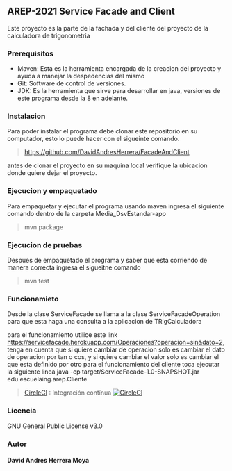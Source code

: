 ## AREP-2021 Service Facade and Client
Este proyecto es la parte de la fachada y del cliente del proyecto de la calculadora de trigonometria


### Prerequisitos

- Maven: Esta es la herramienta encargada de la creacion del proyecto y ayuda a manejar la despedencias del mismo
- Git: Software de control de versiones.
- JDK: Es la herramienta que sirve para desarrollar en java, versiones de este programa desde la 8 en adelante.

### Instalacion

 Para poder instalar el programa debe clonar este repositorio en su computador, esto lo puede hacer con el sigueinte comando.
 >https://github.com/DavidAndresHerrera/FacadeAndClient

 antes de clonar el proyecto en su maquina local verifique la ubicacion donde quiere dejar el proyecto.
 
### Ejecucion y empaquetado

Para empaquetar y ejecutar el programa usando maven ingresa el siguiente comando dentro de la carpeta Media_DsvEstandar-app
> mvn package

### Ejecucion de pruebas

Despues de empaquetado el programa y saber que esta corriendo de manera correcta ingresa el sigueitne comando
> mvn test

### Funcionamieto 

Desde la clase ServiceFacade se llama a la clase ServiceFacadeOperation para que esta haga una consulta a la aplicacion de TRigCalculadora

para el funcionamiento utilice este link    https://servicefacade.herokuapp.com/Operaciones?operacion=sin&dato=2, tenga en cuenta que si quiere cambiar de operacion solo es cambiar el dato de operacion por tan o cos, y si quiere cambiar el valor solo es cambiar el que esta definido por otro
para el funcionamiento del cliente toca ejecutar la siguiente linea java -cp target/ServiceFacade-1.0-SNAPSHOT.jar edu.escuelaing.arep.Cliente

>  [CircleCI](https://circleci.com/) : Integración contínua [![CircleCI](https://circleci.com/gh/circleci/circleci-docs.svg?style=svg)](https://servicefacade.herokuapp.com/Operaciones?operacion=sin&dato=2)

### Licencia
GNU General Public License v3.0 

### Autor 

#### David Andres Herrera Moya 

